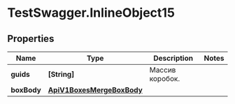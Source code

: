 # TestSwagger.InlineObject15

## Properties

Name | Type | Description | Notes
------------ | ------------- | ------------- | -------------
**guids** | **[String]** | Массив коробок. | 
**boxBody** | [**ApiV1BoxesMergeBoxBody**](ApiV1BoxesMergeBoxBody.md) |  | 


